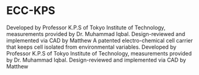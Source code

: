 # ECC-KPS
Developed by Professor K.P.S of Tokyo Institute of Technology, measurements provided by Dr. Muhammad Iqbal. Design-reviewed and implemented via CAD by Matthew
A patented electro-chemical cell carrier that keeps cell isolated from environmental variables. Developed by Professor K.P.S of Tokyo Institute of Technology, measurements provided by Dr. Muhammad Iqbal. Design-reviewed and implemented via CAD by Matthew
